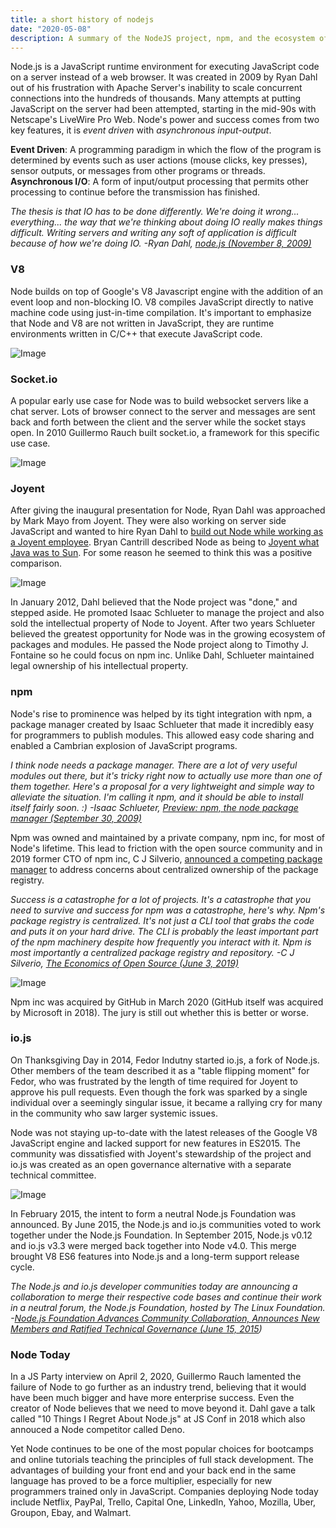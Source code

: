 ```yaml
---
title: a short history of nodejs
date: "2020-05-08"
description: A summary of the NodeJS project, npm, and the ecosystem of libraries they enabled.
---
```


Node.js is a JavaScript runtime environment for executing JavaScript code on a server instead of a web browser. It was created in 2009 by Ryan Dahl out of his frustration with Apache Server's inability to scale concurrent connections into the hundreds of thousands. Many attempts at putting JavaScript on the server had been attempted, starting in the mid-90s with Netscape's LiveWire Pro Web. Node's power and success comes from two key features, it is *event driven* with *asynchronous input-output*.

**Event Driven**: A programming paradigm in which the flow of the program is determined by events such as user actions (mouse clicks, key presses), sensor outputs, or messages from other programs or threads.
**Asynchronous I/O**: A form of input/output processing that permits other processing to continue before the transmission has finished.

*The thesis is that IO has to be done differently. We're doing it wrong... everything... the way that we're thinking about doing IO really makes things difficult. Writing servers and writing any soft of application is difficult because of how we're doing IO.
-Ryan Dahl, [node.js (November 8, 2009)](https://www.youtube.com/watch?v=ztspvPYybIY)*

### V8

Node builds on top of Google's V8 Javascript engine with the addition of an event loop and non-blocking IO. V8 compiles JavaScript directly to native machine code using just-in-time compilation. It's important to emphasize that Node and V8 are not written in JavaScript, they are runtime environments written in C/C++ that execute JavaScript code.

![Image](https://sedaily-topics.s3.amazonaws.com/topic_images/0_45149077309280927)

### Socket.io

A popular early use case for Node was to build websocket servers like a chat server. Lots of browser connect to the server and messages are sent back and forth between the client and the server while the socket stays open. In 2010 Guillermo Rauch built socket.io, a framework for this specific use case.

![Image](https://sedaily-topics.s3.amazonaws.com/topic_images/0_27532092743435954)

### Joyent

After giving the inaugural presentation for Node, Ryan Dahl was approached by Mark Mayo from Joyent. They were also working on server side JavaScript and wanted to hire Ryan Dahl to [build out Node while working as a Joyent employee](https://www.youtube.com/watch?v=L_JKb61EalQ). Bryan Cantrill described Node as being to [Joyent what Java was to Sun](http://dtrace.org/blogs/bmc/2010/07/30/hello-joyent/). For some reason he seemed to think this was a positive comparison.

![Image](https://sedaily-topics.s3.amazonaws.com/topic_images/0_1017477370946176)

In January 2012, Dahl believed that the Node project was "done," and stepped aside. He promoted Isaac Schlueter to manage the project and also sold the intellectual property of Node to Joyent. After two years Schlueter believed the greatest opportunity for Node was in the growing ecosystem of packages and modules. He passed the Node project along to Timothy J. Fontaine so he could focus on npm inc. Unlike Dahl, Schlueter maintained legal ownership of his intellectual property.

### npm

Node's rise to prominence was helped by its tight integration with npm, a package manager created by Isaac Schlueter that made it incredibly easy for programmers to publish modules. This allowed easy code sharing and enabled a Cambrian explosion of JavaScript programs.

*I think node needs a package manager.  There are a lot of very useful modules out there, but it's tricky right now to actually use more than one of them together. Here's a proposal for a very lightweight and simple way to alleviate the situation.  I'm calling it npm, and it should be able to install itself fairly soon. :)
-Isaac Schlueter, [Preview: npm, the node package manager (September 30, 2009)](https://groups.google.com/forum/?hl=en#!topic/nodejs/erDWyS4xPw8)*

Npm was owned and maintained by a private company, npm inc, for most of Node's lifetime. This lead to friction with the open source community and in 2019 former CTO of npm inc, C J Silverio, [announced a competing package manager](https://www.youtube.com/watch?v=MO8hZlgK5zc) to address concerns about centralized ownership of the package registry.

*Success is a catastrophe for a lot of projects. It's a catastrophe that you need to survive and success for npm was a catastrophe, here's why. Npm's package registry is centralized. It's not just a CLI tool that grabs the code and puts it on your hard drive. The CLI is probably the least important part of the npm machinery despite how frequently you interact with it. Npm is most importantly a centralized package registry and repository.
-C J Silverio, [The Economics of Open Source (June 3, 2019)](https://www.youtube.com/watch?v=MO8hZlgK5zc)*

![Image](https://sedaily-topics.s3.amazonaws.com/topic_images/0_16581183117663367)

Npm inc was acquired by GitHub in March 2020 (GitHub itself was acquired by Microsoft in 2018). The jury is still out whether this is better or worse.

### io.js
 
On Thanksgiving Day in 2014, Fedor Indutny started io.js, a fork of Node.js. Other members of the team described it as a "table flipping moment" for Fedor, who was frustrated by the length of time required for Joyent to approve his pull requests. Even though the fork was sparked by a single individual over a seemingly singular issue, it became a rallying cry for many in the community who saw larger systemic issues.

Node was not staying up-to-date with the latest releases of the Google V8 JavaScript engine and lacked support for new features in ES2015. The community was dissatisfied with Joyent's stewardship of the project and io.js was created as an open governance alternative with a separate technical committee.

![Image](https://sedaily-topics.s3.amazonaws.com/topic_images/0_24258206719389475)

In February 2015, the intent to form a neutral Node.js Foundation was announced. By June 2015, the Node.js and io.js communities voted to work together under the Node.js Foundation. In September 2015, Node.js v0.12 and io.js v3.3 were merged back together into Node v4.0. This merge brought V8 ES6 features into Node.js and a long-term support release cycle.

*The Node.js and io.js developer communities today are announcing a collaboration to merge their respective code bases and continue their work in a neutral forum, the Node.js Foundation, hosted by The Linux Foundation.
 -[Node.js Foundation Advances Community Collaboration, Announces New Members and Ratified Technical Governance (June 15, 2015](https://www.linuxfoundation.org/press-release/2015/06/node-js-foundation-advances-community-collaboration-announces-new-members-and-ratified-technical-governance/))*

 
### Node Today

In a JS Party interview on April 2, 2020, Guillermo Rauch lamented the failure of Node to go further as an industry trend, believing that it would have been much bigger and have more enterprise success. Even the creator of Node believes that we need to move beyond it. Dahl gave a talk called "10 Things I Regret About Node.js" at JS Conf in 2018 which also annouced a Node competitor called Deno.

Yet Node continues to be one of the most popular choices for bootcamps and online tutorials teaching the principles of full stack development. The advantages of building your front end and your back end in the same language has proved to be a force multiplier, especially for new programmers trained only in JavaScript. Companies deploying Node today include Netflix, PayPal, Trello, Capital One, LinkedIn, Yahoo, Mozilla, Uber, Groupon, Ebay, and Walmart.